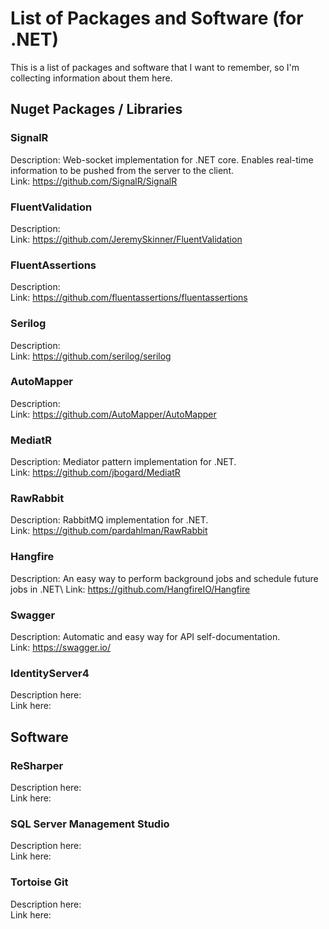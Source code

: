 # List of Packages and Software (for .NET)
This is a list of packages and software that I want to remember, so I'm collecting information about them here.

## Nuget Packages / Libraries
### SignalR
Description: Web-socket implementation for .NET core. Enables real-time information to be pushed from the server to the client.\
Link: https://github.com/SignalR/SignalR

### FluentValidation
Description:\
Link: https://github.com/JeremySkinner/FluentValidation

### FluentAssertions
Description:\
Link: https://github.com/fluentassertions/fluentassertions

### Serilog
Description:\
Link: https://github.com/serilog/serilog

### AutoMapper
Description:\
Link: https://github.com/AutoMapper/AutoMapper

### MediatR
Description: Mediator pattern implementation for .NET.\
Link: https://github.com/jbogard/MediatR

### RawRabbit
Description: RabbitMQ implementation for .NET.\
Link: https://github.com/pardahlman/RawRabbit

### Hangfire
Description: An easy way to perform background jobs and schedule future jobs in .NET\ 
Link: https://github.com/HangfireIO/Hangfire

### Swagger
Description: Automatic and easy way for API self-documentation.\
Link: https://swagger.io/

### IdentityServer4
Description here:\
Link here:

## Software
### ReSharper
Description here:\
Link here:

### SQL Server Management Studio
Description here:\
Link here:

### Tortoise Git
Description here:\
Link here:
